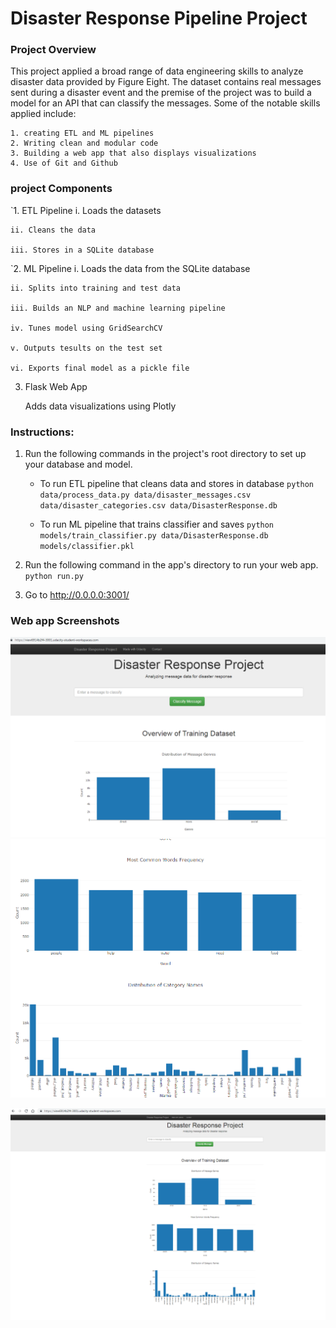 # Disaster Response Pipeline Project

### Project Overview
This project applied a broad range of data engineering skills to analyze disaster data provided by Figure Eight. The dataset contains real messages sent during a disaster event and the premise of the project was to build a model for an API that can classify the messages. Some of the notable skills applied include:

	1. creating ETL and ML pipelines
	2. Writing clean and modular code
	3. Building a web app that also displays visualizations
	4. Use of Git and Github
### project Components

`1. ETL Pipeline
	i. Loads the datasets
	
	ii. Cleans the data
	
	iii. Stores in a SQLite database
	
`2. ML Pipeline
	i. Loads the data from the SQLite database
	
	ii. Splits into training and test data
	
	iii. Builds an NLP and machine learning pipeline
	
	iv. Tunes model using GridSearchCV
	
	v. Outputs tesults on the test set
	
	vi. Exports final model as a pickle file
	
 3. Flask Web App
 
 	Adds data visualizations using Plotly
	
### Instructions:
1. Run the following commands in the project's root directory to set up your database and model.

    - To run ETL pipeline that cleans data and stores in database
        `python data/process_data.py data/disaster_messages.csv data/disaster_categories.csv data/DisasterResponse.db`

	- To run ML pipeline that trains classifier and saves
        `python models/train_classifier.py data/DisasterResponse.db models/classifier.pkl`

2. Run the following command in the app's directory to run your web app.
    `python run.py`

3. Go to http://0.0.0.0:3001/

### Web app Screenshots
![alt text](https://github.com/miriamwanjo/Disaster-Response-Pipeline/blob/master/image.png/disaster%203.PNG)
![alt text](https://github.com/miriamwanjo/Disaster-Response-Pipeline/blob/master/image.png/Disaster%202.PNG)
	
![alt text](https://github.com/miriamwanjo/Disaster-Response-Pipeline/blob/master/image.png/Miriam%20Disaster%20response%20screenshot%201.PNG)
